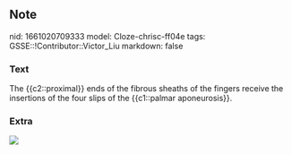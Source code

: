 ## Note
nid: 1661020709333
model: Cloze-chrisc-ff04e
tags: GSSE::!Contributor::Victor_Liu
markdown: false

### Text
The {{c2::proximal}} ends of the fibrous sheaths of the fingers receive the insertions of the four slips of the {{c1::palmar aponeurosis}}.

### Extra
<img src="paste-43a40e64f92eb6be55a172362b9b1be19805e9e1.jpg">
